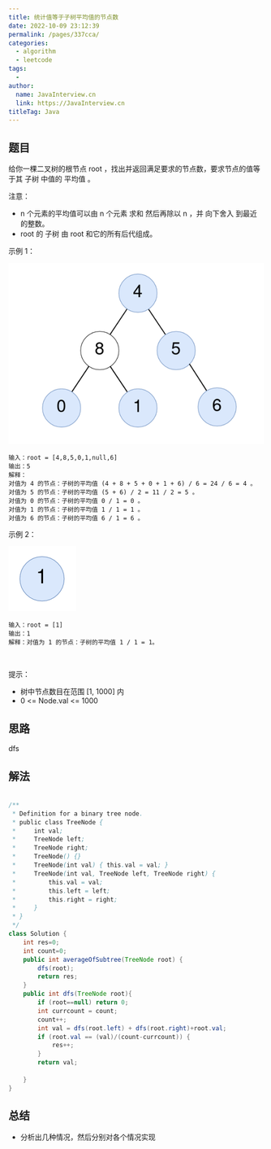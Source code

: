 ```yaml
---
title: 统计值等于子树平均值的节点数
date: 2022-10-09 23:12:39
permalink: /pages/337cca/
categories:
  - algorithm
  - leetcode
tags:
  - 
author: 
  name: JavaInterview.cn
  link: https://JavaInterview.cn
titleTag: Java
---
```



## 题目

给你一棵二叉树的根节点 root ，找出并返回满足要求的节点数，要求节点的值等于其 子树 中值的 平均值 。

注意：

- n 个元素的平均值可以由 n 个元素 求和 然后再除以 n ，并 向下舍入 到最近的整数。
- root 的 子树 由 root 和它的所有后代组成。

示例 1：

![](../../../media/pictures/leetcode/image-20220315203925-1.png)

    输入：root = [4,8,5,0,1,null,6]
    输出：5
    解释：
    对值为 4 的节点：子树的平均值 (4 + 8 + 5 + 0 + 1 + 6) / 6 = 24 / 6 = 4 。
    对值为 5 的节点：子树的平均值 (5 + 6) / 2 = 11 / 2 = 5 。
    对值为 0 的节点：子树的平均值 0 / 1 = 0 。
    对值为 1 的节点：子树的平均值 1 / 1 = 1 。
    对值为 6 的节点：子树的平均值 6 / 1 = 6 。
示例 2：

![](../../../media/pictures/leetcode/image-20220326133920-1.png)

    输入：root = [1]
    输出：1
    解释：对值为 1 的节点：子树的平均值 1 / 1 = 1。
 

提示：

- 树中节点数目在范围 [1, 1000] 内
- 0 <= Node.val <= 1000


## 思路

dfs

## 解法
```java

/**
 * Definition for a binary tree node.
 * public class TreeNode {
 *     int val;
 *     TreeNode left;
 *     TreeNode right;
 *     TreeNode() {}
 *     TreeNode(int val) { this.val = val; }
 *     TreeNode(int val, TreeNode left, TreeNode right) {
 *         this.val = val;
 *         this.left = left;
 *         this.right = right;
 *     }
 * }
 */
class Solution {
    int res=0;
    int count=0;
    public int averageOfSubtree(TreeNode root) {
        dfs(root);
        return res;
    }
    public int dfs(TreeNode root){
        if (root==null) return 0;
        int currcount = count;
        count++;
        int val = dfs(root.left) + dfs(root.right)+root.val;
        if (root.val == (val)/(count-currcount)) {
            res++;
        }
        return val;

    }
}
```

## 总结

- 分析出几种情况，然后分别对各个情况实现 
